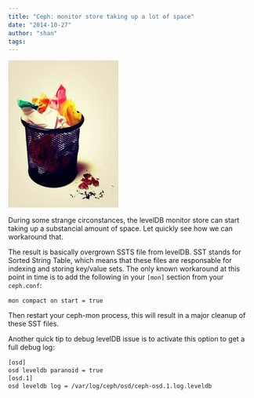 ```yaml
---
title: "Ceph: monitor store taking up a lot of space"
date: "2014-10-27"
author: "shan"
tags: 
---
```


![](images/ceph-big-lvldb-ssts.jpg "Ceph monitor store taking up a lot of space")

During some strange circonstances, the levelDB monitor store can start taking up a substancial amount of space. Let quickly see how we can workaround that.

The result is basically overgrown SSTS file from levelDB. SST stands for Sorted String Table, which means that these files are responsable for indexing and storing key/value sets. The only known workaround at this point in time is to add the following in your `[mon]` section from your `ceph.conf`:

```
mon compact on start = true
```

Then restart your ceph-mon process, this will result in a major cleanup of these SST files.

Another quick tip to debug levelDB issue is to activate this option to get a full debug log:

```
[osd]
osd leveldb paranoid = true
[osd.1]
osd leveldb log = /var/log/ceph/osd/ceph-osd.1.log.leveldb
```
